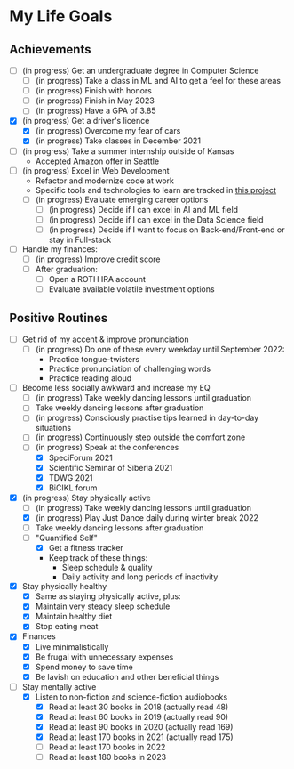 # My Life Goals

## Achievements

- [ ] (in progress) Get an undergraduate degree in Computer Science
  - [ ] (in progress) Take a class in ML and AI to get a feel for these areas
  - [ ] (in progress) Finish with honors
  - [ ] (in progress) Finish in May 2023
  - [ ] (in progress) Have a GPA of 3.85
- [x] (in progress) Get a driver's licence
  - [x] (in progress) Overcome my fear of cars
  - [x] (in progress) Take classes in December 2021
- [ ] (in progress) Take a summer internship outside of Kansas
  - Accepted Amazon offer in Seattle
- [ ] (in progress) Excel in Web Development
  - Refactor and modernize code at work
  - Specific tools and technologies to learn are tracked in
    [this project](https://github.com/maxxxxxdlp/code_share/projects/1)
  - [ ] (in progress) Evaluate emerging career options
    - [ ] (in progress) Decide if I can excel in AI and ML field
    - [ ] (in progress) Decide if I can excel in the Data Science field
    - [ ] (in progress) Decide if I want to focus on Back-end/Front-end or stay
          in Full-stack
- [ ] Handle my finances:
  - [ ] (in progress) Improve credit score
  - [ ] After graduation:
    - [ ] Open a ROTH IRA account
    - [ ] Evaluate available volatile investment options

## Positive Routines

- [ ] Get rid of my accent & improve pronunciation
  - [ ] (in progress) Do one of these every weekday until September 2022:
    - Practice tongue-twisters
    - Practice pronunciation of challenging words
    - Practice reading aloud
- [ ] Become less socially awkward and increase my EQ
  - [ ] (in progress) Take weekly dancing lessons until graduation
  - [ ] Take weekly dancing lessons after graduation
  - [ ] (in progress) Consciously practise tips learned in day-to-day situations
  - [ ] (in progress) Continuously step outside the comfort zone
  - [ ] (in progress) Speak at the conferences
    - [x] SpeciForum 2021
    - [x] Scientific Seminar of Siberia 2021
    - [x] TDWG 2021
    - [x] BiCIKL forum
- [x] (in progress) Stay physically active
  - [ ] (in progress) Take weekly dancing lessons until graduation
  - [x] (in progress) Play Just Dance daily during winter break 2022
  - [ ] Take weekly dancing lessons after graduation
  - [ ] "Quantified Self"
    - [x] Get a fitness tracker
    - Keep track of these things:
      - Sleep schedule & quality
      - Daily activity and long periods of inactivity
- [x] Stay physically healthy
  - [x] Same as staying physically active, plus:
  - [x] Maintain very steady sleep schedule
  - [x] Maintain healthy diet
  - [x] Stop eating meat
- [x] Finances
  - [x] Live minimalistically
  - [x] Be frugal with unnecessary expenses
  - [x] Spend money to save time
  - [x] Be lavish on education and other beneficial things
- [ ] Stay mentally active
  - [x] Listen to non-fiction and science-fiction audiobooks
    - [x] Read at least 30 books in 2018 (actually read 48)
    - [x] Read at least 60 books in 2019 (actually read 90)
    - [x] Read at least 90 books in 2020 (actually read 169)
    - [x] Read at least 170 books in 2021 (actually read 175)
    - [ ] Read at least 170 books in 2022
    - [ ] Read at least 180 books in 2023
